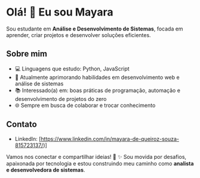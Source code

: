 # Olá! 👋 Eu sou Mayara

Sou estudante em **Análise e Desenvolvimento de Sistemas**, focada em aprender, criar projetos e desenvolver soluções eficientes.  

## Sobre mim
- 💻 Linguagens que estudo: Python, JavaScript 
- 🌱 Atualmente aprimorando habilidades em desenvolvimento web e análise de sistemas  
- 📚 Interessado(a) em: boas práticas de programação, automação e desenvolvimento de projetos do zero  
- 🌐 Sempre em busca de colaborar e trocar conhecimento  

## Contato
- LinkedIn: [https://www.linkedin.com/in/mayara-de-queiroz-souza-815723137/)]
  
Vamos nos conectar e compartilhar ideias! 🚀
✨ Sou movida por desafios, apaixonada por tecnologia e estou construindo meu caminho como **analista e desenvolvedora de sistemas**.

